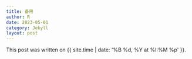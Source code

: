 ```yaml
---
title: 备用
author: R
date: 2023-05-01
category: Jekyll
layout: post
---
```


This post was written on {{ site.time | date: '%B %d, %Y at %I:%M %p' }}.
